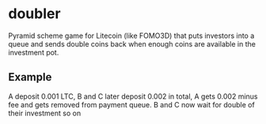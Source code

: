 # doubler

Pyramid scheme game for Litecoin (like FOMO3D) that puts investors into a queue and sends double coins back when enough coins are available in the investment pot.

## Example

A deposit 0.001 LTC, B and C later deposit 0.002 in total, A gets 0.002 minus fee and gets removed from payment queue. B and C now wait for double of their investment so on
